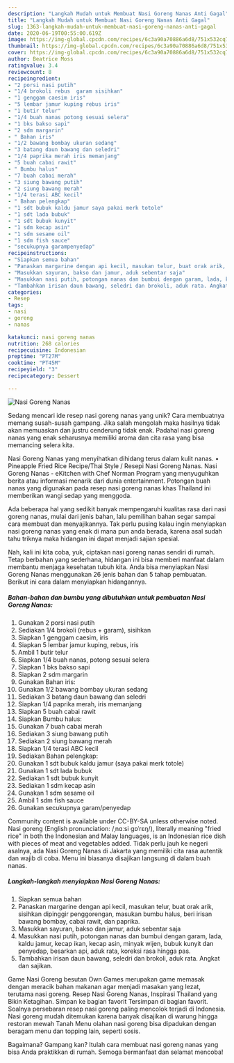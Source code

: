 ```yaml
---
description: "Langkah Mudah untuk Membuat Nasi Goreng Nanas Anti Gagal"
title: "Langkah Mudah untuk Membuat Nasi Goreng Nanas Anti Gagal"
slug: 1363-langkah-mudah-untuk-membuat-nasi-goreng-nanas-anti-gagal
date: 2020-06-19T00:55:00.619Z
image: https://img-global.cpcdn.com/recipes/6c3a90a70886a6d8/751x532cq70/nasi-goreng-nanas-foto-resep-utama.jpg
thumbnail: https://img-global.cpcdn.com/recipes/6c3a90a70886a6d8/751x532cq70/nasi-goreng-nanas-foto-resep-utama.jpg
cover: https://img-global.cpcdn.com/recipes/6c3a90a70886a6d8/751x532cq70/nasi-goreng-nanas-foto-resep-utama.jpg
author: Beatrice Moss
ratingvalue: 3.4
reviewcount: 8
recipeingredient:
- "2 porsi nasi putih"
- "1/4 brokoli rebus  garam sisihkan"
- "1 genggam caesim iris"
- "5 lembar jamur kuping rebus iris"
- "1 butir telur"
- "1/4 buah nanas potong sesuai selera"
- "1 bks bakso sapi"
- "2 sdm margarin"
- " Bahan iris"
- "1/2 bawang bombay ukuran sedang"
- "3 batang daun bawang dan seledri"
- "1/4 paprika merah iris memanjang"
- "5 buah cabai rawit"
- " Bumbu halus"
- "7 buah cabai merah"
- "3 siung bawang putih"
- "2 siung bawang merah"
- "1/4 terasi ABC kecil"
- " Bahan pelengkap"
- "1 sdt bubuk kaldu jamur saya pakai merk totole"
- "1 sdt lada bubuk"
- "1 sdt bubuk kunyit"
- "1 sdm kecap asin"
- "1 sdm sesame oil"
- "1 sdm fish sauce"
- "secukupnya garampenyedap"
recipeinstructions:
- "Siapkan semua bahan"
- "Panaskan margarine dengan api kecil, masukan telur, buat orak arik, sisihkan dipinggir penggorengan, masukan bumbu halus, beri irisan bawang bombay, cabai rawit, dan paprika."
- "Masukkan sayuran, bakso dan jamur, aduk sebentar saja"
- "Masukkan nasi putih, potongan nanas dan bumbui dengan garam, lada, kaldu jamur, kecap ikan, kecap asin, minyak wijen, bubuk kunyit dan penyedap, besarkan api, aduk rata, koreksi rasa hingga pas."
- "Tambahkan irisan daun bawang, seledri dan brokoli, aduk rata. Angkat dan sajikan."
categories:
- Resep
tags:
- nasi
- goreng
- nanas

katakunci: nasi goreng nanas 
nutrition: 268 calories
recipecuisine: Indonesian
preptime: "PT27M"
cooktime: "PT45M"
recipeyield: "3"
recipecategory: Dessert

---
```



![Nasi Goreng Nanas](https://img-global.cpcdn.com/recipes/6c3a90a70886a6d8/751x532cq70/nasi-goreng-nanas-foto-resep-utama.jpg)

Sedang mencari ide resep nasi goreng nanas yang unik? Cara membuatnya memang susah-susah gampang. Jika salah mengolah maka hasilnya tidak akan memuaskan dan justru cenderung tidak enak. Padahal nasi goreng nanas yang enak seharusnya memiliki aroma dan cita rasa yang bisa memancing selera kita.

Nasi Goreng Nanas yang menyihatkan dihidang terus dalam kulit nanas. • Pineapple Fried Rice Recipe/Thai Style / Resepi Nasi Goreng Nanas. Nasi Goreng Nanas - eKitchen with Chef Norman Program yang menyuguhkan berita atau informasi menarik dari dunia entertainment. Potongan buah nanas yang digunakan pada resep nasi goreng nanas khas Thailand ini memberikan wangi sedap yang menggoda.

Ada beberapa hal yang sedikit banyak mempengaruhi kualitas rasa dari nasi goreng nanas, mulai dari jenis bahan, lalu pemilihan bahan segar sampai cara membuat dan menyajikannya. Tak perlu pusing kalau ingin menyiapkan nasi goreng nanas yang enak di mana pun anda berada, karena asal sudah tahu triknya maka hidangan ini dapat menjadi sajian spesial.


Nah, kali ini kita coba, yuk, ciptakan nasi goreng nanas sendiri di rumah. Tetap berbahan yang sederhana, hidangan ini bisa memberi manfaat dalam membantu menjaga kesehatan tubuh kita. Anda bisa menyiapkan Nasi Goreng Nanas menggunakan 26 jenis bahan dan 5 tahap pembuatan. Berikut ini cara dalam menyiapkan hidangannya.

<!--inarticleads1-->

##### Bahan-bahan dan bumbu yang dibutuhkan untuk pembuatan Nasi Goreng Nanas:

1. Gunakan 2 porsi nasi putih
1. Sediakan 1/4 brokoli (rebus + garam), sisihkan
1. Siapkan 1 genggam caesim, iris
1. Siapkan 5 lembar jamur kuping, rebus, iris
1. Ambil 1 butir telur
1. Siapkan 1/4 buah nanas, potong sesuai selera
1. Siapkan 1 bks bakso sapi
1. Siapkan 2 sdm margarin
1. Gunakan  Bahan iris:
1. Gunakan 1/2 bawang bombay ukuran sedang
1. Sediakan 3 batang daun bawang dan seledri
1. Siapkan 1/4 paprika merah, iris memanjang
1. Siapkan 5 buah cabai rawit
1. Siapkan  Bumbu halus:
1. Gunakan 7 buah cabai merah
1. Sediakan 3 siung bawang putih
1. Sediakan 2 siung bawang merah
1. Siapkan 1/4 terasi ABC kecil
1. Sediakan  Bahan pelengkap:
1. Gunakan 1 sdt bubuk kaldu jamur (saya pakai merk totole)
1. Gunakan 1 sdt lada bubuk
1. Sediakan 1 sdt bubuk kunyit
1. Sediakan 1 sdm kecap asin
1. Gunakan 1 sdm sesame oil
1. Ambil 1 sdm fish sauce
1. Gunakan secukupnya garam/penyedap


Community content is available under CC-BY-SA unless otherwise noted. Nasi goreng (English pronunciation: /ˌnɑːsi ɡɒˈrɛŋ/), literally meaning &#34;fried rice&#34; in both the Indonesian and Malay languages, is an Indonesian rice dish with pieces of meat and vegetables added. Tidak perlu jauh ke negeri asalnya, ada Nasi Goreng Nanas di Jakarta yang memiliki cita rasa autentik dan wajib di coba. Menu ini biasanya disajikan langsung di dalam buah nanas. 

<!--inarticleads2-->

##### Langkah-langkah menyiapkan Nasi Goreng Nanas:

1. Siapkan semua bahan
1. Panaskan margarine dengan api kecil, masukan telur, buat orak arik, sisihkan dipinggir penggorengan, masukan bumbu halus, beri irisan bawang bombay, cabai rawit, dan paprika.
1. Masukkan sayuran, bakso dan jamur, aduk sebentar saja
1. Masukkan nasi putih, potongan nanas dan bumbui dengan garam, lada, kaldu jamur, kecap ikan, kecap asin, minyak wijen, bubuk kunyit dan penyedap, besarkan api, aduk rata, koreksi rasa hingga pas.
1. Tambahkan irisan daun bawang, seledri dan brokoli, aduk rata. Angkat dan sajikan.


Game Nasi Goreng besutan Own Games merupakan game memasak dengan meracik bahan makanan agar menjadi masakan yang lezat, terutama nasi goreng. Resep Nasi Goreng Nanas, Inspirasi Thailand yang Bikin Ketagihan. Simpan ke bagian favorit Tersimpan di bagian favorit. Soalnya persebaran resep nasi goreng paling mencolok terjadi di Indonesia. Nasi goreng mudah ditemukan karena banyak disajikan di warung hingga restoran mewah Tanah Menu olahan nasi goreng bisa dipadukan dengan beragam menu dan topping lain, seperti sosis. 

Bagaimana? Gampang kan? Itulah cara membuat nasi goreng nanas yang bisa Anda praktikkan di rumah. Semoga bermanfaat dan selamat mencoba!
